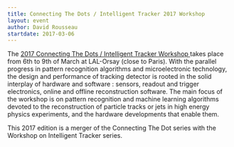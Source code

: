 ```yaml
---
title: Connecting The Dots / Intelligent Tracker 2017 Workshop
layout: event
author: David Rousseau
startdate: 2017-03-06
---
```


The
[2017 Connecting The Dots / Intelligent Tracker Workshop ](https://ctdwit2017.lal.in2p3.fr)
takes place from 6th to 9th of March at LAL-Orsay (close to Paris). With the
parallel progress in pattern recognition algorithms and microelectronic
technology, the design and performance of tracking detector is rooted in the
solid interplay of hardware and software : sensors, readout and trigger
electronics, online and offline reconstruction software. The main focus of the
workshop is on pattern recognition and machine learning algorithms devoted to
the reconstruction of particle tracks or jets in high energy physics
experiments, and the hardware developments that enable them.

This 2017 edition is a merger of the Connecting The Dot series with the Workshop
on Intelligent Tracker series.
